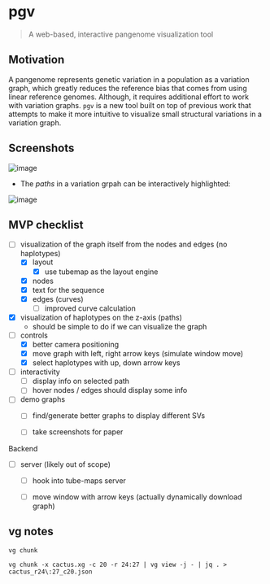 # pgv

> A web-based, interactive pangenome visualization tool


## Motivation

A pangenome represents genetic variation in a population as a variation graph,
which greatly reduces the reference bias that comes from using linear reference
genomes. Although, it requires additional effort to work with variation graphs.
`pgv` is a new tool built on top of previous work that attempts to make it more
intuitive to visualize small structural variations in a variation graph.


## Screenshots

![image](https://user-images.githubusercontent.com/20177171/222978845-a09b6fd6-fcfa-4e3a-a5e0-de6deab6324f.png)


- The _paths_ in a variation grpah can be interactively highlighted:

![image](https://user-images.githubusercontent.com/20177171/222947953-805d83d4-a556-41d8-963b-0124ba374898.gif)


## MVP checklist

- [ ] visualization of the graph itself from the nodes and edges (no haplotypes)
    - [X] layout
        - [X] use tubemap as the layout engine
    - [X] nodes
    - [X] text for the sequence
    - [X] edges (curves)
        - [ ] improved curve calculation
- [X] visualization of haplotypes on the z-axis (paths)
    - should be simple to do if we can visualize the graph
- [ ] controls
    - [X] better camera positioning
    - [X] move graph with left, right arrow keys (simulate window move)
    - [X] select haplotypes with up, down arrow keys
- [ ] interactivity
    - [ ] display info on selected path
    - [ ] hover nodes / edges should display some info
- [ ] demo graphs
    - [ ] find/generate better graphs to display different SVs
    - [ ] take screenshots for paper


Backend

- [ ] server (likely out of scope)
    - [ ] hook into tube-maps server
    - [ ] move window with arrow keys (actually dynamically download graph)


## vg notes

`vg chunk`

```
vg chunk -x cactus.xg -c 20 -r 24:27 | vg view -j - | jq . > cactus_r24\:27_c20.json
```
